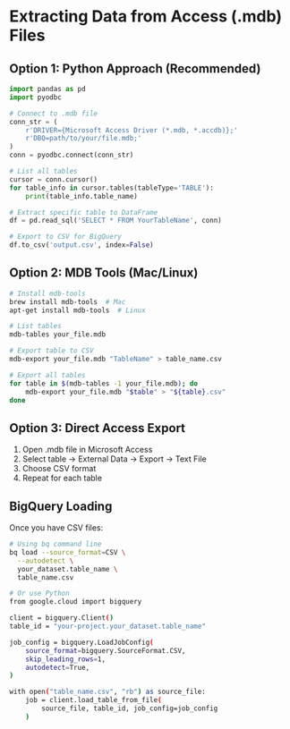 # Extracting Data from Access (.mdb) Files

## Option 1: Python Approach (Recommended)

```python
import pandas as pd
import pyodbc

# Connect to .mdb file
conn_str = (
    r'DRIVER={Microsoft Access Driver (*.mdb, *.accdb)};'
    r'DBQ=path/to/your/file.mdb;'
)
conn = pyodbc.connect(conn_str)

# List all tables
cursor = conn.cursor()
for table_info in cursor.tables(tableType='TABLE'):
    print(table_info.table_name)

# Extract specific table to DataFrame
df = pd.read_sql('SELECT * FROM YourTableName', conn)

# Export to CSV for BigQuery
df.to_csv('output.csv', index=False)
```

## Option 2: MDB Tools (Mac/Linux)

```bash
# Install mdb-tools
brew install mdb-tools  # Mac
apt-get install mdb-tools  # Linux

# List tables
mdb-tables your_file.mdb

# Export table to CSV
mdb-export your_file.mdb "TableName" > table_name.csv

# Export all tables
for table in $(mdb-tables -1 your_file.mdb); do
    mdb-export your_file.mdb "$table" > "${table}.csv"
done
```

## Option 3: Direct Access Export

1. Open .mdb file in Microsoft Access
2. Select table → External Data → Export → Text File
3. Choose CSV format
4. Repeat for each table

## BigQuery Loading

Once you have CSV files:

```bash
# Using bq command line
bq load --source_format=CSV \
  --autodetect \
  your_dataset.table_name \
  table_name.csv

# Or use Python
from google.cloud import bigquery

client = bigquery.Client()
table_id = "your-project.your_dataset.table_name"

job_config = bigquery.LoadJobConfig(
    source_format=bigquery.SourceFormat.CSV,
    skip_leading_rows=1,
    autodetect=True,
)

with open("table_name.csv", "rb") as source_file:
    job = client.load_table_from_file(
        source_file, table_id, job_config=job_config
    )